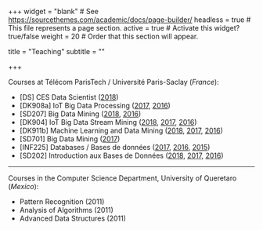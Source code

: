 +++
widget = "blank"  # See https://sourcethemes.com/academic/docs/page-builder/
headless = true  # This file represents a page section.
active = true  # Activate this widget? true/false
weight = 20  # Order that this section will appear.

title = "Teaching"
subtitle = ""

+++

Courses at Télécom ParisTech / Université Paris-Saclay (_France_):

- [DS] CES Data Scientist ([2018](http://albertbifet.com/ces-data-scientist-2017-2018/))
- [DK908a] IoT Big Data Processing ([2017](http://albertbifet.com/dk-iot-big-data-processing-2017-2018/),
                                    [2016](http://albertbifet.com/dk-iot-big-data-processing-2016-2017/))
- [SD207] Big Data Mining ([2018](http://albertbifet.com/sd207-big-data-mining-2018-2019/),
                           [2016](http://albertbifet.com/sd207-big-data-mining-2016-2017/))
- [DK904] IoT Big Data Stream Mining ([2018](http://albertbifet.com/dk-iot-big-data-stream-mining-2018-2019/),
                                      [2017](http://albertbifet.com/dk-iot-stream-data-mining-2017-2018/),
                                      [2016](http://albertbifet.com/dk-iot-stream-data-mining-2016-2017/))
- [DK911b] Machine Learning and Data Mining ([2018](http://albertbifet.com/dk-machine-learning-2018-2019/),
                                             [2017](http://albertbifet.com/dk-machine-learning-and-data-mining-2017-2018/),
                                             [2016](http://albertbifet.com/dk-machine-learning-and-data-mining-2016-2017/))
- [SD701] Big Data Mining ([2017](http://albertbifet.com/sd701-big-data-mining-2017-2018/))
- [INF225] Databases / Bases de données ([2017](http://albertbifet.com/inf725-databases-bases-de-donnees-specifiques-pour-les-ms-2017-2018/),
                                         [2016](http://dbweb.enst.fr/teaching/INF225/INF225.html),
                                         [2015](http://dbweb.enst.fr/teaching/INF225/INF225.html))
- [SD202] Introduction aux Bases de Données ([2018](http://albertbifet.com/sd202-databases-bases-de-donnees-creneau-d-2017-2018/),
                                             [2017](http://albertbifet.com/sd202-databases-bases-de-donnees-creneau-filiere-sd-2017-2018/),
                                             [2016](http://dbweb.enst.fr/teaching/INF225/INF225.html))


---

Courses in the Computer Science Department, University of Queretaro (_Mexico_):

- Pattern Recognition (2011)
- Analysis of Algorithms (2011)
- Advanced Data Structures (2011)